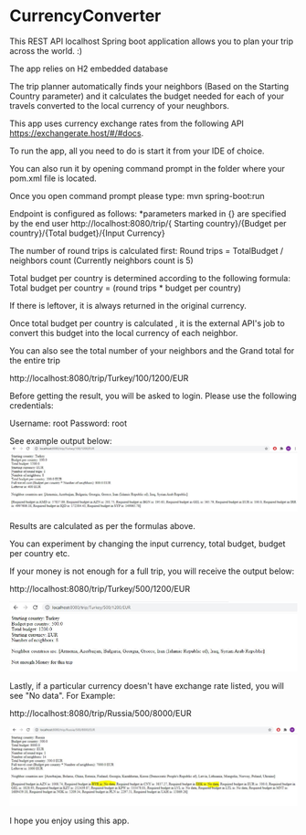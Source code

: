 # CurrencyConverter

This REST API localhost Spring boot application allows you to plan your trip across the world. :)

The app relies on H2 embedded database

The trip planner automatically finds your neighbors (Based on the Starting Country parameter) and it calculates the budget needed for each of your travels converted to the local currency of your neughbors.

This app uses currency exchange rates from the following API https://exchangerate.host/#/#docs.

To run the app, all you need to do is start it from your IDE of choice.

You can also run it by opening command prompt in the folder where your pom.xml file is located.

Once you open command prompt please type: mvn spring-boot:run

Endpoint is configured as follows:
*parameters marked in {} are specified by the end user
http://localhost:8080/trip/{ Starting country}/{Budget per country}/{Total budget}/{Input Currency}

The number of round trips is calculated first: Round trips = TotalBudget / neighbors count (Currently neighbors count is 5)

Total budget per country is determined according to the following formula: Total budget per country = (round trips * budget per country)

If there is leftover, it is always returned in the original currency.

Once total budget per country is calculated , it is the external API's job to convert this budget into the local currency of each neighbor.

You can also see the total number of your neighbors and the Grand total for the entire trip

http://localhost:8080/trip/Turkey/100/1200/EUR

Before getting the result, you will be asked to login. Please use the following credentials:

Username: root
Password: root

See example output below: 
![alt text](https://github.com/MihaelMihov/CurrencyConverter/blob/master/src/main/Capture.JPG)

Results are calculated as per the formulas above. 

You can experiment by changing the input currency, total budget, budget per country etc.

If your money is not enough for a full trip, you will receive the output below:

http://localhost:8080/trip/Turkey/500/1200/EUR

![alt text](https://github.com/MihaelMihov/CurrencyConverter/blob/master/src/main/Capture2.JPG)

Lastly, if a particular currency doesn't have exchange rate listed, you will see "No data". For Example:

http://localhost:8080/trip/Russia/500/8000/EUR

![alt text](https://github.com/MihaelMihov/CurrencyConverter/blob/master/src/main/Capture3.JPG)

I hope you enjoy using this app.
